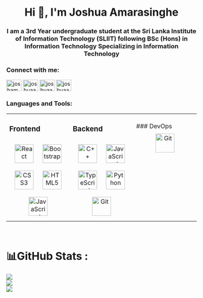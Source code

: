 <h1 align="center">Hi 👋, I'm Joshua Amarasinghe</h1>
<h3 align="center">I am a 3rd Year undergraduate student at the Sri Lanka Institute of Information Technology (SLIIT) following BSc (Hons) in Information Technology Specializing in Information Technology</h3>

<h3 align="left">Connect with me:</h3>
<p align="left">
<a href="https://twitter.com/joshamarasinghe" target="blank"><img align="center" src="https://raw.githubusercontent.com/rahuldkjain/github-profile-readme-generator/master/src/images/icons/Social/twitter.svg" alt="joshamarasinghe" height="30" width="40" /></a>
<a href="https://linkedin.com/in/joshuaamarasinghe" target="blank"><img align="center" src="https://raw.githubusercontent.com/rahuldkjain/github-profile-readme-generator/master/src/images/icons/Social/linked-in-alt.svg" alt="joshuaamarasinghe" height="30" width="40" /></a>
<a href="https://fb.com/joshuaamarasinghe" target="blank"><img align="center" src="https://raw.githubusercontent.com/rahuldkjain/github-profile-readme-generator/master/src/images/icons/Social/facebook.svg" alt="joshuaamarasinghe" height="30" width="40" /></a>
<a href="https://instagram.com/joshuaamarasinghe" target="blank"><img align="center" src="https://raw.githubusercontent.com/rahuldkjain/github-profile-readme-generator/master/src/images/icons/Social/instagram.svg" alt="joshuaamarasinghe" height="30" width="40" /></a>
</p>

<h3 align="left">Languages and Tools:</h3>
<table><tr><td valign="top" width="33%">

### Frontend  
<div align="center">  
<img style="margin: 10px" src="https://profilinator.rishav.dev/skills-assets/react-original-wordmark.svg" alt="React" height="50" />  
<img style="margin: 10px" src="https://profilinator.rishav.dev/skills-assets/bootstrap-plain.svg" alt="Bootstrap" height="50" />  
<img style="margin: 10px" src="https://profilinator.rishav.dev/skills-assets/css3-original-wordmark.svg" alt="CSS3" height="50" />  
<img style="margin: 10px" src="https://profilinator.rishav.dev/skills-assets/html5-original-wordmark.svg" alt="HTML5" height="50" />  
<img style="margin: 10px" src="https://profilinator.rishav.dev/skills-assets/javascript-original.svg" alt="JavaScript" height="50" />  
</div>

</td><td valign="top" width="33%">
  
### Backend  
<div align="center">  
<img style="margin: 10px" src="https://profilinator.rishav.dev/skills-assets/cplusplus-original.svg" alt="C++" height="50" />  
<img style="margin: 10px" src="https://profilinator.rishav.dev/skills-assets/javascript-original.svg" alt="JavaScript" height="50" />  
<img style="margin: 10px" src="https://profilinator.rishav.dev/skills-assets/typescript-original.svg" alt="TypeScript" height="50" />  
<img style="margin: 10px" src="https://profilinator.rishav.dev/skills-assets/python-original.svg" alt="Python" height="50" />   
<img style="margin: 10px" src="https://profilinator.rishav.dev/skills-assets/git-scm-icon.svg" alt="Git" height="50" />  
</div>

</td><td valign="top" width="33%">
</br>
### DevOps  
<div align="center">   
<img style="margin: 10px" src="https://profilinator.rishav.dev/skills-assets/git-scm-icon.svg" alt="Git" height="50" />  
</div>
</br>
</td></tr></table>
</br>

# 📊GitHub Stats :
![](https://github-readme-stats.vercel.app/api?username=JoshuaAmarasinghe&theme=radical&hide_border=false&include_all_commits=false&count_private=false)<br/>
![](https://github-readme-streak-stats.herokuapp.com/?user=JoshuaAmarasinghe&theme=radical&hide_border=false)<br/>
![](https://github-readme-stats.vercel.app/api/top-langs/?username=JoshuaAmarasinghe&theme=radical&hide_border=false&include_all_commits=false&count_private=false&layout=compact)
